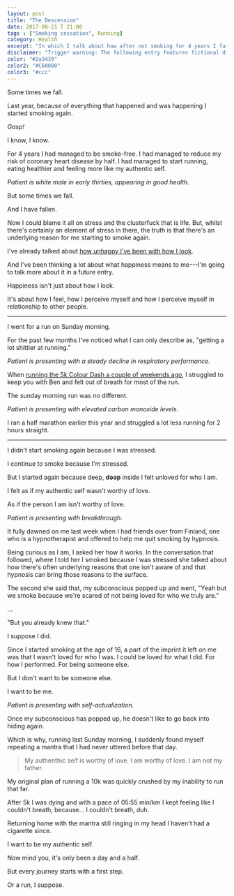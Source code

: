 ```yaml
---
layout: post
title: "The Descension"
date: 2017-08-21 T 21:00
tags : ["Smoking cessation", Running]
category: Health
excerpt: "In which I talk about how after not smoking for 4 years I failed and started again."
disclaimer: "Trigger warning: The following entry features fictional dialogue with medical professional."
color: "#2a3439"
color2: "#C60000"
color3: "#ccc"
---
```

Some times we fall.

Last year, because of everything that happened and was happening I started smoking again.

*Gasp!*

I know, I know.

For 4 years I had managed to be smoke-free. I had managed to reduce my risk of coronary heart disease by half. I had managed to start running, eating healthier and feeling more like my authentic self.

*Patient is white male in early thirties, appearing in good health.*

But some times we fall.

And I have fallen.

<p data-pullquote="For the past few months I’ve noticed what I can only describe as, “getting a lot shittier at running.”"></p>

Now I could blame it all on stress and the clusterfuck that is life. But, whilst there's certainly an element of stress in there, the truth is that there's an underlying reason for me starting to smoke again.

I've already talked about [how unhappy I've been with how I look][vanity].

And I've been thinking a lot about what happiness means to me---I'm going to talk more about it in a future entry.

Happiness isn't just about how I look.

It's about how I feel, how I perceive myself and how I perceive myself in relationship to other people.

***

I went for a run on Sunday morning.

For the past few months I've noticed what I can only describe as, "getting a lot shittier at running."

*Patient is presenting with a steady decline in respiratory performance.*

When [running the 5k Colour Dash a couple of weekends ago][dash], I struggled to keep you with Ben and felt out of breath for most of the run.

The sunday morning run was no different.

*Patient is presenting with elevated carbon monoxide levels.*

I ran a half marathon earlier this year and struggled a lot less running for 2 hours straight.

***

I didn't start smoking again because I was stressed.

I continue to smoke because I'm stressed.

But I started again because deep, **dǝǝp** inside I felt unloved for who I am.

I felt as if my authentic self wasn't worthy of love.

As if the person I am isn't worthy of love.

*Patient is presenting with breakthrough.*

It fully dawned on me last week when I had friends over from Finland, one who is a hypnotherapist and offered to help me quit smoking by hypnosis.

Being curious as I am, I asked her how it works. In the conversation that followed, where I told her I smoked because I was stressed she talked about how there's often underlying reasons that one isn't aware of and that hypnosis can bring those reasons to the surface.

The second she said that, my subconscious popped up and went, "Yeah but we smoke because we're scared of not being loved for who we truly are."
 
...

"But you already knew that."

I suppose I did.

Since I started smoking at the age of 16, a part of the imprint it left on me was that I wasn't loved for who I was. I could be loved for what I did. For how I performed. For being someone else.

But I don't want to be someone else.

I want to be me.

*Patient is presenting with self-actualization.*

Once my subconscious has popped up, he doesn't like to go back into hiding again. 

Which is why, running last Sunday morning, I suddenly found myself repeating a mantra that I had never uttered before that day.

> My authenthic self is worthy of love. I am worthy of love. I am not my father.

My original plan of running a 10k was quickly crushed by my inability to run that far.

After 5k I was dying and with a pace of 05:55 min/km I kept feeling like I couldn't breath, because... I couldn't breath, duh.

Returning home with the mantra still ringing in my head I haven't had a cigarette since.

I want to be my authentic self.

Now mind you, it's only been a day and a half.

But every journey starts with a first step.

Or a run, I suppose.

[vanity]: /blog/push-ups-planks-and-puking#vanity
[dash]: /blog/dont-run-with-your-mouth-open